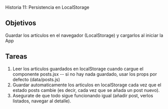 Historia 11: Persistencia en LocalStorage

## Objetivos
Guardar los artículos en el navegador (LocalStorage) y cargarlos al iniciar la App

## Tareas
1) Leer los articulos guardados en localStorage cuando cargue el componente posts.jsx
    -- si no hay nada guardado, usar los props por defecto (data/posts.js)
2) Guardar automaticamente los articulos en localStorage cada vez que el estado posts cambie
(es decir, cada vez que se añada un post nuevo).
3) Asegurate de que todo sigue funcionando igual (añadir post, verlos listados, navegar al detalle).